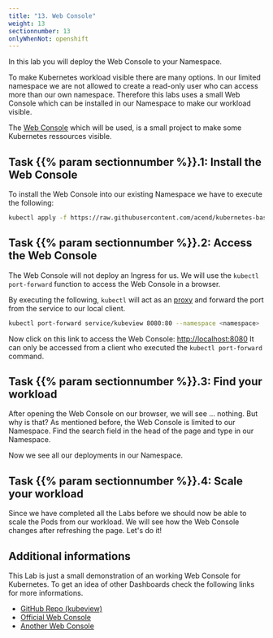 ```yaml
---
title: "13. Web Console"
weight: 13
sectionnumber: 13
onlyWhenNot: openshift
---
```



In this lab you will deploy the Web Console to your Namespace.

To make Kubernetes workload visible there are many options. In our limited namespace we are not allowed to create a read-only user who can access more than our own namespace. Therefore this labs uses a small Web Console which can be installed in our Namespace to make our workload visible.

The [Web Console](http://kubeview.benco.io/) which will be used, is a small project to make some Kubernetes ressources visible.


## Task {{% param sectionnumber %}}.1: Install the Web Console

To install the Web Console into our existing Namespace we have to execute the following:

```bash
kubectl apply -f https://raw.githubusercontent.com/acend/kubernetes-basics-training/master/content/en/docs/14/dashboard.yaml --namespace <namespace>
```


## Task {{% param sectionnumber %}}.2: Access the Web Console

The Web Console will not deploy an Ingress for us.
We will use the `kubectl port-forward` function to access the Web Console in a browser.

By executing the following, `kubectl` will act as an [proxy](https://en.wikipedia.org/wiki/Proxy_server) and forward the port from the service to our local client.

```bash
kubectl port-forward service/kubeview 8080:80 --namespace <namespace>
```

Now click on this link to access the Web Console: <http://localhost:8080>
It can only be accessed from a client who executed the `kubectl port-forward` command.


## Task {{% param sectionnumber %}}.3: Find your workload

After opening the Web Console on our browser, we will see ... nothing. But why is that?
As mentioned before, the Web Console is limited to our Namespace. Find the search field in the head of the page and type in our Namespace.

Now we see all our deployments in our Namespace.


## Task {{% param sectionnumber %}}.4: Scale your workload

Since we have completed all the Labs before we should now be able to scale the Pods from our workload. We will see how the Web Console changes after refreshing the page. Let's do it!


## Additional informations

This Lab is just a small demonstration of an working Web Console for Kubernetes. To get an idea of other Dashboards check the following links for more informations.

* [GitHub Repo (kubeview)](https://github.com/benc-uk/kubeview)
* [Official Web Console](https://kubernetes.io/docs/tasks/access-application-cluster/web-ui-dashboard/)
* [Another Web Console](https://kube-web-view.readthedocs.io/en/latest/)

